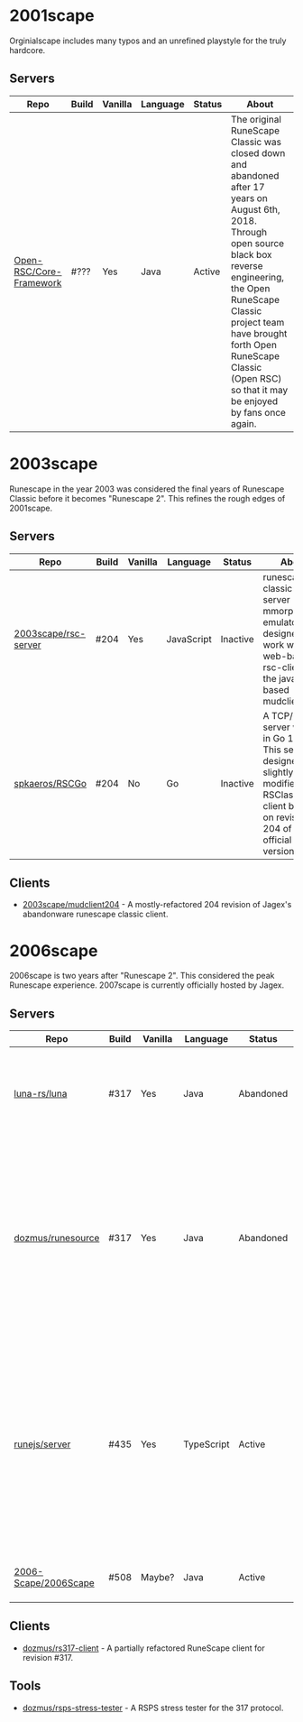 # 2001scape
Orginialscape includes many typos and an unrefined playstyle for the truly hardcore.
## Servers
| Repo                                                             | Build        | Vanilla      | Language     | Status       | About        |
| ---------------------------------------------------------------- | ------------ | ------------ | ------------ | ------------ | ------------ |
| [Open-RSC/Core-Framework](https://github.com/Open-RSC/Core-Framework) | #???    | Yes          | Java         | Active       | The original RuneScape Classic was closed down and abandoned after 17 years on August 6th, 2018. Through open source black box reverse engineering, the Open RuneScape Classic project team have brought forth Open RuneScape Classic (Open RSC) so that it may be enjoyed by fans once again. |

# 2003scape
Runescape in the year 2003 was considered the final years of Runescape Classic before it becomes "Runescape 2". This refines the rough edges of 2001scape. 
## Servers
| Repo                                                             | Build        | Vanilla      | Language     | Status       | About        |
| ---------------------------------------------------------------- | ------------ | ------------ | ------------ | ------------ | ------------ |
| [2003scape/rsc-server](https://github.com/2003scape/rsc-server)  | #204         | Yes          | JavaScript   | Inactive     | runescape classic private server mmorpg emulator. designed to work with the web-based rsc-client or the java-based mudclient204. |
| [spkaeros/RSCGo](https://github.com/spkaeros/RSCGo)              | #204         | No           | Go           | Inactive     | A TCP/IP server written in Go 1.12. This server is designed for a slightly modified RSClassic client based on revision 204 of the official version. |

## Clients
* [2003scape/mudclient204](https://github.com/2003scape/mudclient204) - A mostly-refactored 204 revision of Jagex's abandonware runescape classic client.


# 2006scape
2006scape is two years after "Runescape 2". This considered the peak Runescape experience. 2007scape is currently officially hosted by Jagex.
## Servers
| Repo                                                             | Build        | Vanilla      | Language     | Status       | About        |
| ---------------------------------------------------------------- | ------------ | ------------ | ------------ | ------------ | ------------ |
| [luna-rs/luna](https://github.com/luna-rs/luna)                  | #317         | Yes          | Java         | Abandoned    | A highly scalable and efficient Runescape server. Targets revision #317. No longer in development. |
| [dozmus/runesource](https://github.com/dozmus/runesource)        | #317         | Yes          | Java         | Abandoned    | RuneSource is an open-source server for the popular game RuneScape, written in the Java programming language. Please note that this server is not ready for production - it has minimal content implemented. |
| [runejs/server](https://github.com/runejs/server)                | #435         | Yes          | TypeScript   | Active       | RuneJS is a RuneScape game server written in TypeScript and JavaScript. The goal of the project is to create a comprehensive game engine, while also providing simple and easy to use content development systems and APIs. |
| [2006-Scape/2006Scape](https://github.com/2006-Scape/2006Scape)  | #508         | Maybe?       | Java         | Active       | A 2006 Runescape Emulation Server. |

## Clients
* [dozmus/rs317-client](https://github.com/dozmus/rs317-client) - A partially refactored RuneScape client for revision #317.

## Tools
* [dozmus/rsps-stress-tester](https://github.com/dozmus/rsps-stress-tester) - A RSPS stress tester for the 317 protocol.

